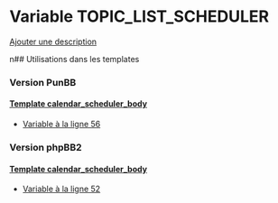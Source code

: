 # Variable TOPIC_LIST_SCHEDULER
[Ajouter une description](https://fa-tvars.appspot.com/TOPIC_LIST_SCHEDULER)

n## Utilisations dans les templates

### Version PunBB

#### [Template calendar_scheduler_body](punbb/calendar_scheduler_body.md)
* [Variable à la ligne 56](../punbb/calendar_scheduler_body.tpl#L56)

### Version phpBB2

#### [Template calendar_scheduler_body](subsilver/calendar_scheduler_body.md)
* [Variable à la ligne 52](../subsilver/calendar_scheduler_body.tpl#L52)